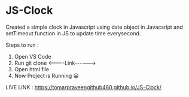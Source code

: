 # JS-Clock
Created a simple clock in Javascript using date object in Javacsript and setTimeout function in JS to update time everysecond.

Steps to run :
1. Open VS Code
2. Run git clone <----Link------>
3. Open html file
4. Now Project is Running 😀


LIVE LINK : https://tomarpraveengithub460.github.io/JS-Clock/
